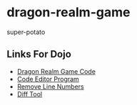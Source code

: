 # dragon-realm-game
super-potato

## Links For Dojo
* [Dragon Realm Game Code](http://inventwithpython.com/chapter6.html)
* [Code Editor Program](http://www.codeskulptor.org/)
* [Remove Line Numbers](http://remove-line-numbers.ruurtjan.com/)
* [Diff Tool](??)
